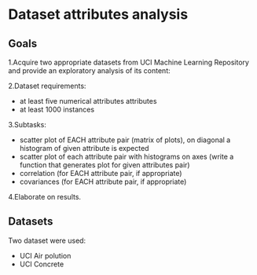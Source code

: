 # Dataset attributes analysis

## Goals


1.Acquire two appropriate datasets from UCI Machine Learning Repository and provide an exploratory analysis of its content:

2.Dataset requirements:

- at least five numerical attributes attributes 
- at least 1000 instances

3.Subtasks:

- scatter plot of EACH attribute pair (matrix of plots), on diagonal a histogram of given attribute is expected
- scatter plot of each attribute pair with histograms on axes (write a function that generates plot for given attributes pair)
- correlation (for EACH attribute pair, if appropriate)
- covariances (for EACH attribute pair, if appropriate)

4.Elaborate on results.


## Datasets

Two dataset were used: 
- UCI Air polution
- UCI Concrete
